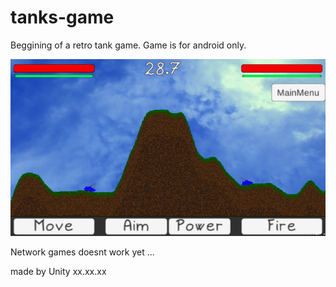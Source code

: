 # tanks-game

Beggining of a retro tank game. Game is for android only.

<img src="https://raw.githubusercontent.com/KrHo129/Unity-Game-Mobile-Tanks/master/Screenshoot%20preview.png" alt="example_image"/>

Network games doesnt work yet ...


made by Unity xx.xx.xx
